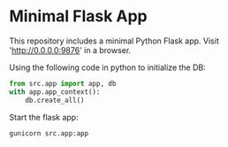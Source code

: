 # Minimal Flask App

This repository includes a minimal Python Flask app. Visit 'http://0.0.0.0:9876' in a browser. 

Using the following code in python to initialize the DB:
```python
from src.app import app, db
with app.app_context():
    db.create_all()
```

Start the flask app:
```shell
gunicorn src.app:app
```